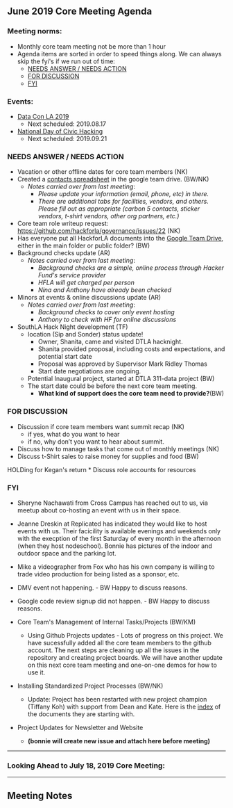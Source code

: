 ## June 2019 Core Meeting Agenda

### Meeting norms:

* Monthly core team meeting not be more than 1 hour 
* Agenda items are sorted in order to speed things along.  We can always skip the fyi's if we run out of time:
  * [NEEDS ANSWER /  NEEDS ACTION](https://github.com/hackforla/governance/new/master/monthly-meeting-notes#needs-answer---needs-action)
  * [FOR DISCUSSION](https://github.com/hackforla/governance/new/master/monthly-meeting-notes#for-discussion)
  * [FYI](https://github.com/hackforla/governance/new/master/monthly-meeting-notes#fyi)

### Events:
* [Data Con LA 2019](https://www.dataconla.com/)
  * Next scheduled: 2019.08.17
* [National Day of Civic Hacking](https://www.codeforamerica.org/national-day-of-civic-hacking)
  * Next scheduled: 2019.09.21


### NEEDS ANSWER /  NEEDS ACTION
* Vacation or other offline dates for core team members (NK) 
* Created a [contacts spreadsheet](https://docs.google.com/spreadsheets/d/1hb25B49UVwi87mXBA420q1vDS5pJJvR8AGfI9G9PNc0/) 
in the google team drive. (BW/NK)
  * *Notes carried over from last meeting*:
    * *Please update your information (email, phone, etc) in there.*
    * *There are additional tabs for facilities, vendors, and others.  Please fill out as appropriate 
    (carbon 5 contacts, sticker vendors, t-shirt vendors, other org partners, etc.)* 
* Core team role writeup request:  https://github.com/hackforla/governance/issues/22 (NK)
* Has everyone put all HackforLA documents into the [Google Team Drive](https://drive.google.com/drive/folders/0ALlp3FxnEORQUk9PVA), 
either in the main folder or public folder? (BW)
* Background checks update (AR)
  * *Notes carried over from last meeting*:
    * *Background checks are a simple, online process through Hacker Fund's service provider*
    * *HFLA will get charged per person*
    * *Nina and Anthony have already been checked*
* Minors at events & online discussions update (AR)
  * *Notes carried over from last meeting*: 
    * *Background checks to cover only event hosting*
    * *Anthony to check with HF for online discussions*
* SouthLA Hack Night development (TF)
  * location (Sip and Sonder) status update! 
    * Owner, Shanita, came and visited DTLA hacknight.
    * Shanita provided proposal, including costs and expectations, and potential start date
    * Proposal was approved by Supervisor Mark Ridley Thomas
    * Start date negotiations are ongoing.
  * Potential Inaugural project, started at DTLA 311-data project (BW)
  * The start date could be before the next core team meeting.  
    * **What kind of support does the core team need to provide?**(BW)



### FOR DISCUSSION
* Discussion if core team members want summit recap (NK)
  * if yes, what do you want to hear
  * if no, why don’t you want to hear about summit. 
* Discuss how to manage tasks that come out of monthly meetings (NK)
* Discuss t-Shirt sales to raise money for supplies and food (BW)

HOLDing for Kegan's return * Discuss role accounts for resources 
         

### FYI

* Sheryne Nachawati from Cross Campus has reached out to us, via meetup about co-hosting an event with us in their space.
* Jeanne Dreskin at Replicated has indicated they would like to host events with us.  Their facicility is available evenings 
and weekends only with the execption of the first Saturday of every month in the afternoon (when they host nodeschool).
Bonnie has pictures of the indoor and outdoor space and the parking lot.
* Mike a videographer from Fox who has his own company is willing to trade video production for being listed as a sponsor, etc.
* DMV event not happening.  - BW Happy to discuss reasons.
* Google code review signup did not happen.  - BW Happy to discuss reasons.

* Core Team's Management of Internal Tasks/Projects (BW/KM)
  * Using Github Projects updates - Lots of progress on this project.  We have sucessfully added all the core team members
  to the github account.  The next steps are cleaning up all the issues in the repository and creating project boards. We 
  will have another update on this next core team meeting and one-on-one demos for how to use it.

* Installing Standardized Project Processes (BW/NK)
  * Update: Project has been restarted with new project champion (Tiffany Koh) with support from Dean and Kate.
  Here is the [index](https://docs.google.com/document/d/10M9TcbvJZQUfAYezCG7Mtr13rskCbiyl1YJ7ygXS-_0) of the documents they are starting with.
* Project Updates for Newsletter and Website
  * **(bonnie will create new issue and attach here before meeting)**


---
### Looking Ahead to July 18, 2019 Core Meeting:

  
---
## Meeting Notes
